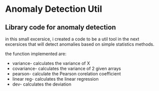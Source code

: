 # Anomaly Detection Util

## Library code for anomaly detection

in this small excersice, i created a code to be a util tool in the next excersices that will
detect anomalies based on simple statistics methods.

the function implemented are:
* variance- calculates the variance of X
* covariance- calculates the variance of 2 given arrays
* pearson-  calculate the Pearson corelation coefficient
* linear reg- calculates the linear regression
* dev- calculates the deviation

